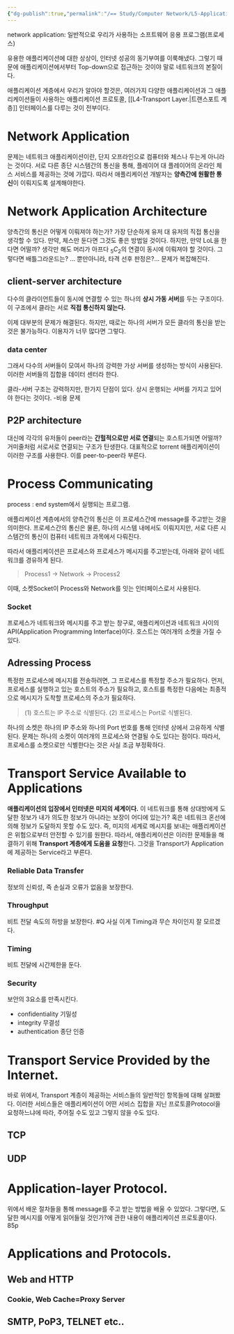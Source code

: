 ```yaml
---
{"dg-publish":true,"permalink":"/== Study/Computer Network/L5-Application Layer_/","created":"2023-12-14T17:07:08.000+09:00","updated":"2025-01-14T15:33:44.000+09:00"}
---
```


network application: 일반적으로 우리가 사용하는 소프트웨어 응용  프로그램(프로세스)

유용한 애플리케이션에 대한 상상이, 인터넷 성공의 동기부여를 이룩해냈다.
그렇기 때문에 애플리케이션에서부터 Top-down으로 접근하는 것이야 말로 네트워크의 본질이다.

애플리케이션 계층에서 우리가 알아야 할것은, 여러가지 다양한 애플리케이션과 그 애플리케이션들이 사용하는 애플리케이션 프로토콜, [[L4-Transport Layer.\|트랜스포트 계층]] 인터페이스를 다루는 것이 전부이다.

# Network Application
문제는 네트워크 애플리케이션이란, 단지 오프라인으로 컴퓨터와 체스나 두는게 아니라는 것이다.
서로 다른 종단 시스템간의 통신을 통해, 플레이어 대 플레이어의  온라인 체스 서비스를 제공하는 것에 가깝다. 따라서 애플리케이션 개발자는 **양측간에 원활한 통신**이 이뤄지도록 설계해야한다.

# Network Application Architecture
양측간의 통신은 어떻게 이뤄져야 하는가?
가장 단순하게 유저 대 유저의 직접 통신을 생각할 수 있다. 만약, 체스만 둔다면 그것도 좋은 방법일 것이다. 하지만, 만약 LoL을 한다면 어떨까?
생각만 해도 머리가 아프다 ${}_5C_2$의 연결이 동시에 이뤄져야 할 것이다. 그렇다면 배틀그라운드는? ... 뿐만아니라, 타격 선후 판정은?... 문제가 복잡해진다.

## client-server architecture
다수의 클라이언트들이 동시에 연결할 수 있는 하나의 **상시 가동 서버**를 두는 구조이다.
이 구조에서 클라는 서로 **직접 통신하지 않는다.**

이제 대부분의 문제가 해결된다. 하지만, 때로는 하나의 서버가 모든 클라의 통신을 받는 것은 불가능하다. 이용자가 너무 많다면 그렇다.

### data center
그래서 다수의 서버들이 모여서 하나의 강력한 가상 서버를 생성하는 방식이 사용된다. 이러한 서버들의 집합을 데이터 센터라 한다.

클라-서버 구조는 강력하지만, 한가지 단점이 있다. 상시 운행되는 서버를 가지고 있어야 한다는 것이다. -비용 문제

## P2P architecture
대신에 각각의 유저들이 peer라는 **간헐적으로만 서로 연결**되는 호스트가되면 어떨까? 거미줄처럼 서로서로 연결되는 구조가 탄생한다. 대표적으로 torrent 애플리케이션이 이러한 구조를 사용한다. 이를 peer-to-peer라 부른다.

# Process Communicating
process : end system에서 실행되는 프로그램.

애플리케이션 계층에서의 양측간의 통신은 이 프로세스간에 message를 주고받는 것을 의미한다.
프로세스간의 통신은 물론, 하나의 시스템 내에서도 이뤄지지만, 서로 다른 시스템간의 통신이 컴퓨터 네트워크 과목에서 다뤄진다.

따라서 애플리케이션은 프로세스와 프로세스가 메시지를 주고받는데, 아래와 같이 네트워크를 경유하게 된다.
>Process1 -> Network -> Process2

이때, 소켓Socket이 Process와 Network를 잇는 인터페이스로서 사용된다.
### Socket
프로세스가 네트워크와 메시지를 주고 받는 창구로,
애플리케이션과 네트워크 사이의 API(Application Programming Interface)이다.
호스트는 여러개의 소켓을 가질 수 있다.

## Adressing Process
특정한 프로세스에 메시지를 전송하려면, 그 프로세스를 특정할 주소가 필요하다.
먼저, 프로세스를 실행하고 있는 호스트의 주소가 필요하고, 호스트를 특정한 다음에는 최종적으로 메시지가 도착할 프로세스의 주소가 필요하다.

>(1) 호스트는 IP 주소로 식별된다.
>(2) 프로세스는 Port로 식별된다.

하나의 소켓은 하나의 IP 주소와 하나의 Port 번호를 통해 인터넷 상에서 고유하게 식별된다.
문제는 하나의 소켓이 여러개의 프로세스와 연결될 수도 있다는 점이다. 따라서, 프로세스를 소켓으로만 식별한다는 것은 사실 조금 부정확하다.

# Transport Service Available to Applications

**애플리케이션의 입장에서 인터넷은 미지의 세계이다.** 이 네트워크를 통해 상대방에게 도달한 정보가 내가 의도한 정보가 아니라는 보장이 어디에 있는가? 혹은 네트워크 혼선에 의해 정보가 도달하지 못할 수도 있다. 즉, 미지의 세계로 메시지를 보내는 애플리케이션은 위험으로부터 안전할 수 있기를 원한다.
따라서, 애플리케이션은 이러한 문제들을 해결하기 위해 **Transport 계층에게 도움을 요청**한다.
그것을 Transport가 Application에 제공하는 Service라고 부른다.

### Reliable Data Transfer
정보의 신뢰성, 즉 손실과 오류가 없음을 보장한다.

### Throughput
비트 전달 속도의 하방을 보장한다. #Q 사실 이게 Timing과 무슨 차이인지 잘 모르겠다.

### Timing
비트 전달에 시간제한을 둔다.

### Security
보안의 3요소를 만족시킨다.
- confidentiality 기밀성
- integrity 무결성
- authentication 종단 인증

# Transport Service Provided by the Internet.

바로 위에서, Transport 계층이 제공하는 서비스들의 일반적인 항목들에 대해 살펴봤다.
이러한 서비스들은 애플리케이션이 어떤 서비스 집합을 지닌 프로토콜Protocol을 요청하느냐에 따라, 주어질 수도 있고 그렇지 않을 수도 있다.

## TCP

## UDP

# Application-layer Protocol.

위에서 배운 절차들을 통해 message를 주고 받는 방법을 배울 수 있었다.
그렇다면, 도달한 메시지를 어떻게 읽어들일 것인가?에 관한 내용이 애플리케이션 프로토콜이다.
85p

# Applications and Protocols.

## Web and HTTP
### Cookie, Web Cache=Proxy Server

## SMTP, PoP3, TELNET etc..

